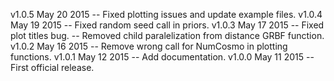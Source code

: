 v1.0.5 May 20 2015 -- Fixed plotting issues and update example files.
v1.0.4 May 19 2015 -- Fixed random seed call in priors.
v1.0.3 May 17 2015 -- Fixed plot titles bug. 
                   -- Removed child paralelization from distance GRBF function.   
v1.0.2 May 16 2015 -- Remove wrong call for NumCosmo in plotting functions. 
v1.0.1 May 12 2015 -- Add documentation.
v1.0.0 May 11 2015 -- First official release.

